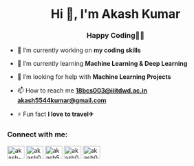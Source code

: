<h1 align="center">Hi 👋, I'm Akash Kumar</h1>
<h3 align="center">Happy Coding👨‍💻</h3>

- 🔭 I’m currently working on **my coding skills**

- 🌱 I’m currently learning **Machine Learning & Deep Learning**

- 🤝 I’m looking for help with **Machine Learning Projects**

- 📫 How to reach me **18bcs003@iiitdwd.ac.in akash5544kumar@gmail.com**

- ⚡ Fun fact **I love to travel✈**

<h3 align="left">Connect with me:</h3>
<p align="left">
<a href="https://linkedin.com/in/akash-kumar-952820184" target="blank"><img align="center" src="https://raw.githubusercontent.com/rahuldkjain/github-profile-readme-generator/neutral-icons/src/images/icons/Social/linked-in-alt.svg" alt="akash-kumar-952820184" height="30" width="40" /></a>
<a href="https://www.codechef.com/users/akash0424" target="blank"><img align="center" src="https://cdn.jsdelivr.net/npm/simple-icons@3.1.0/icons/codechef.svg" alt="akash0424" height="30" width="40" /></a>
<a href="https://www.hackerrank.com/akash5544kumar" target="blank"><img align="center" src="https://raw.githubusercontent.com/rahuldkjain/github-profile-readme-generator/neutral-icons/src/images/icons/Social/hackerrank.svg" alt="akash5544kumar" height="30" width="40" /></a>
<a href="https://www.leetcode.com/akash0424" target="blank"><img align="center" src="https://raw.githubusercontent.com/rahuldkjain/github-profile-readme-generator/neutral-icons/src/images/icons/Social/leet-code.svg" alt="akash0424" height="30" width="40" /></a>
<a href="https://auth.geeksforgeeks.org/user/akash0424" target="blank"><img align="center" src="https://raw.githubusercontent.com/rahuldkjain/github-profile-readme-generator/neutral-icons/src/images/icons/Social/geeks-for-geeks.svg" alt="akash0424" height="30" width="40" /></a>
</p>


